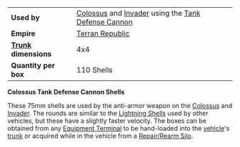 |                                                 |                                                                                                                                           |
| ----------------------------------------------- | ----------------------------------------------------------------------------------------------------------------------------------------- |
| **Used by**                                     | [Colossus](../vehicles/Colossus.md) and [Invader](../items/Invader.md) using the [Tank Defense Cannon](../weapons/Tank_Defense_Cannon.md) |
| **Empire**                                      | [Terran Republic](../etc/Terran_Republic.md)                                                                                              |
| **[Trunk](../terminology/Trunk.md) dimensions** | 4x4                                                                                                                                       |
| **Quantity per box**                            | 110 Shells                                                                                                                                |

**Colossus Tank Defense Cannon Shells**

These 75mm shells are used by the anti-armor weapon on the
[Colossus](../vehicles/Colossus.md) and [Invader](../items/Invader.md). The
rounds are similar to the [Lightning Shells](Lightning_Shell.md) used by other
vehicles, but these have a slightly faster velocity. The boxes can be obtained
from any [Equipment Terminal](../items/Equipment_Terminal.md) to be hand-loaded
into the [vehicle](../vehicles/Vehicle.md)'s [trunk](../terminology/Trunk.md) or
acquired while in the vehicle from a
[Repair/Rearm Silo](../items/Repair_Rearm_Silo.md).
